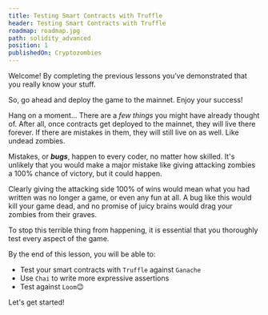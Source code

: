 ```yaml
---
title: Testing Smart Contracts with Truffle
header: Testing Smart Contracts with Truffle
roadmap: roadmap.jpg
path: solidity_advanced
position: 1
publishedOn: Cryptozombies
---
```


Welcome! By completing the previous lessons you’ve demonstrated that you really know your stuff.

So, go ahead and deploy the game to the mainnet. Enjoy your success!

Hang on a moment... There are a _few things_ you might have already thought of. After all, once contracts get deployed to the mainnet, they will live there forever. If there are mistakes in them, they will still live on as well. Like undead zombies.

Mistakes, or _**bugs**_, happen to every coder, no matter how skilled. It's unlikely that you would make a major mistake like giving attacking zombies a 100% chance of victory, but it could happen.

Clearly giving the attacking side 100% of wins would mean what you had written was no longer a game, or even any fun at all. A bug like this would kill your game dead, and no promise of juicy brains would drag your zombies from their graves.

To stop this terrible thing from happening, it is essential that you thoroughly test every aspect of the game.

By the end of this lesson, you will be able to:

- Test your smart contracts with `Truffle` against `Ganache`
- Use `Chai` to write more expressive assertions
- Test against `Loom`😉

Let's get started!
